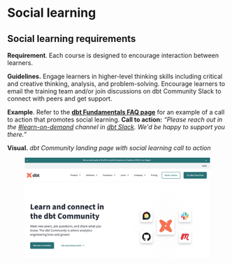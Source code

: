 # Social learning

## Social learning requirements

**Requirement**. Each course is designed to encourage interaction between learners.

**Guidelines.** Engage learners in higher-level thinking skills including critical and creative thinking, analysis, and problem-solving. Encourage learners to email the training team and/or join discussions on dbt Community Slack to connect with peers and get support.

**Example**. Refer to the [**dbt Fundamentals FAQ page**](https://learn.getdbt.com/learn/course/dbt-fundamentals/welcome-to-dbt-fundamentals-5min/welcome?page=2) for an example of a call to action that promotes social learning. **Call to action:** _“Please reach out in the_ [_#learn-on-demand_](https://getdbt.slack.com/archives/C01DU491K1A/p1670356944621679) _channel in_ [_dbt Slack_](https://www.getdbt.com/community)_. We'd be happy to support you there.”_

**Visual.** _dbt Community landing page with social learning call to action_

<figure><img src="../.gitbook/assets/dbt community-2024-08-07 at 10.22.43 AM.png" alt=""><figcaption></figcaption></figure>
